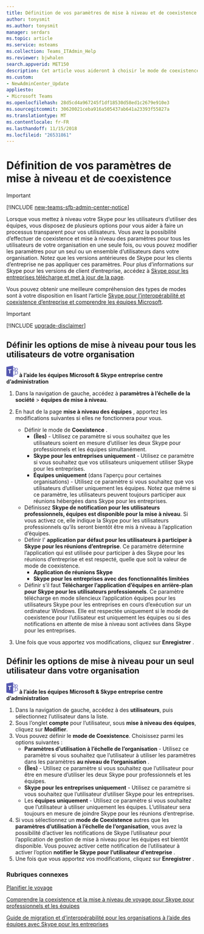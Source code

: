 ```yaml
---
title: Définition de vos paramètres de mise à niveau et de coexistence
author: tonysmit
ms.author: tonysmit
manager: serdars
ms.topic: article
ms.service: msteams
ms.collection: Teams_ITAdmin_Help
ms.reviewer: bjwhalen
search.appverid: MET150
description: Cet article vous aideront à choisir le mode de coexistence et définir les autres paramètres de coexistence.
ms.custom:
- NewAdminCenter_Update
appliesto:
- Microsoft Teams
ms.openlocfilehash: 28d5cd4a967245f1df18530d58ed1c2679e910e3
ms.sourcegitcommit: 30620021ceba916a505437ab641a23393f55827a
ms.translationtype: MT
ms.contentlocale: fr-FR
ms.lasthandoff: 11/15/2018
ms.locfileid: "26531861"
---
```

# <a name="setting-your-coexistence-and-upgrade-settings"></a>Définition de vos paramètres de mise à niveau et de coexistence

> [!IMPORTANT]
> [!INCLUDE [new-teams-sfb-admin-center-notice](includes/new-teams-sfb-admin-center-notice.md)]

Lorsque vous mettez à niveau votre Skype pour les utilisateurs d’utiliser des équipes, vous disposez de plusieurs options pour vous aider à faire un processus transparent pour vos utilisateurs. Vous avez la possibilité d’effectuer de coexistence et mise à niveau des paramètres pour tous les utilisateurs de votre organisation en une seule fois, ou vous pouvez modifier les paramètres pour un seul ou un ensemble d’utilisateurs dans votre organisation. Notez que les versions antérieures de Skype pour les clients d’entreprise ne pas appliquer ces paramètres. Pour plus d’informations sur Skype pour les versions de client d’entreprise, accédez à [Skype pour les entreprises télécharge et met à jour de la page](https://docs.microsoft.com/en-us/skypeforbusiness/software-updates). 

Vous pouvez obtenir une meilleure compréhension des types de modes sont à votre disposition en lisant l’article [Skype pour l’interopérabilité et coexistence d’entreprise et comprendre les équipes Microsoft](teams-and-skypeforbusiness-coexistence-and-interoperability.md).  

> [!IMPORTANT]
> [!INCLUDE [upgrade-disclaimer](includes/upgrade-disclaimer.md)]


## <a name="set-upgrade-options-for-all-users-in-your-organization"></a>Définir les options de mise à niveau pour tous les utilisateurs de votre organisation

![les équipes-logo-30x30.png](media/teams-logo-30x30.png) **à l’aide les équipes Microsoft & Skype entreprise centre d’administration**

1. Dans la navigation de gauche, accédez à **paramètres à l’échelle de la société** > **équipes de mise à niveau**. 

2. En haut de la page **mise à niveau des équipes** , apportez les modifications suivantes si elles ne fonctionnera pour vous.
    - Définir le mode de **Coexistence** .
        - **(Îles)** - Utilisez ce paramètre si vous souhaitez que les utilisateurs soient en mesure d’utiliser les deux Skype pour professionnels et les équipes simultanément.
        - **Skype pour les entreprises uniquement** - Utilisez ce paramètre si vous souhaitez que vos utilisateurs uniquement utiliser Skype pour les entreprises.
        - **Équipes uniquement** (dans l’aperçu pour certaines organisations) - Utilisez ce paramètre si vous souhaitez que vos utilisateurs d’utiliser uniquement les équipes. Notez que même si ce paramètre, les utilisateurs peuvent toujours participer aux réunions hébergées dans Skype pour les entreprises.
    - Définissez **Skype de notification pour les utilisateurs professionnels, équipes est disponible pour la mise à niveau**. Si vous activez ce, elle indique la Skype pour les utilisateurs professionnels qu’ils seront bientôt être mis à niveau à l’application d’équipes.
    - Définir l' **application par défaut pour les utilisateurs à participer à Skype pour les réunions d’entreprise**. Ce paramètre détermine l’application qui est utilisée pour participer à des Skype pour les réunions d’entreprise et est respecté, quelle que soit la valeur de mode de coexistence.
      - **Application de réunions Skype**
      - **Skype pour les entreprises avec des fonctionnalités limitées**
    - Définir s’il faut **Télécharger l’application d’équipes en arrière-plan pour Skype pour les utilisateurs professionnels**.  Ce paramètre télécharge en mode silencieux l’application équipes pour les utilisateurs Skype pour les entreprises en cours d’exécution sur un ordinateur Windows. Elle est respectée uniquement si le mode de coexistence pour l’utilisateur est uniquement les équipes ou si des notifications en attente de mise à niveau sont activées dans Skype pour les entreprises.
3. Une fois que vous apportez vos modifications, cliquez sur **Enregistrer** .

## <a name="set-upgrade-options-for-a-single-user-in-your-organization"></a>Définir les options de mise à niveau pour un seul utilisateur dans votre organisation

![les équipes-logo-30x30.png](media/teams-logo-30x30.png) **à l’aide les équipes Microsoft & Skype entreprise centre d’administration**

1. Dans la navigation de gauche, accédez à des **utilisateurs**, puis sélectionnez l’utilisateur dans la liste. 
2. Sous l’onglet **compte** pour l’utilisateur, sous **mise à niveau des équipes**, cliquez sur **Modifier**.
3. Vous pouvez définir le **mode de Coexistence**. Choisissez parmi les options suivantes :
     - **Paramètres d’utilisation à l’échelle de l’organisation** - Utilisez ce paramètre si vous souhaitez que l’utilisateur à utiliser les paramètres dans les paramètres **au niveau de l’organisation** . 
     - **(Îles)** - Utilisez ce paramètre si vous souhaitez que l’utilisateur pour être en mesure d’utiliser les deux Skype pour professionnels et les équipes. 
     - **Skype pour les entreprises uniquement** - Utilisez ce paramètre si vous souhaitez que l’utilisateur d’utiliser Skype pour les entreprises. 
     - Les **équipes uniquement** - Utilisez ce paramètre si vous souhaitez que l’utilisateur à utiliser uniquement les équipes. L’utilisateur sera toujours en mesure de joindre Skype pour les réunions d’entreprise.
4. Si vous sélectionnez un **mode de Coexistence** autres que les **paramètres d’utilisation à l’échelle de l’organisation**, vous avez la possibilité d’activer les notifications de Skype l’utilisateur pour l’application de gestion de mise à niveau pour les équipes est bientôt disponible. Vous pouvez activer cette notification de l’utilisateur à activer l’option **notifier le Skype pour l’utilisateur d’entreprise** .
5. Une fois que vous apportez vos modifications, cliquez sur **Enregistrer** .

### <a name="related-topics"></a>Rubriques connexes
[Planifier le voyage](upgrade-plan-journey.md)

[Comprendre la coexistence et la mise à niveau de voyage pour Skype pour professionnels et les équipes](upgrade-and-coexistence-of-skypeforbusiness-and-teams.md)

[Guide de migration et d’interopérabilité pour les organisations à l’aide des équipes avec Skype pour les entreprises](migration-interop-guidance-for-teams-with-skype.md)
